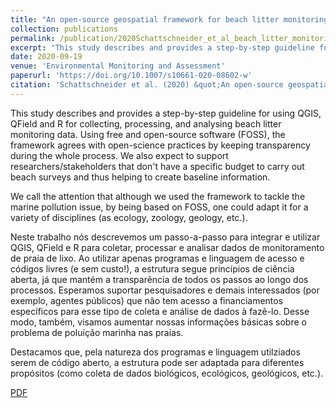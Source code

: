 ```yaml
---
title: "An open-source geospatial framework for beach litter monitoring"
collection: publications
permalink: /publication/2020Schattschneider_et_al_beach_litter_monitoring
excerpt: "This study describes and provides a step-by-step guideline for using QGIS, QField and R for collecting, processing, and analysing beach litter monitoring data. Using free and open-source software (FOSS), the framework agrees with open-science practices by keeping transparency during the whole process. We also expect to support researchers/stakeholders that don't have a specific budget to carry out beach surveys and thus helping to create baseline information."
date: 2020-09-19
venue: 'Environmental Monitoring and Assessment'
paperurl: 'https://doi.org/10.1007/s10661-020-08602-w'
citation: 'Schattschneider et al. (2020) &quot;An open-source geospatial framework for beach litter monitoring.&quot; <i>Environ. Monitor. Assess.</i> 192: 648.'
---
```

This study describes and provides a step-by-step guideline for using QGIS, QField and R for collecting, processing, and analysing beach litter monitoring data. Using free and open-source software (FOSS), the framework agrees with open-science practices by keeping transparency during the whole process. We also expect to support researchers/stakeholders that don't have a specific budget to carry out beach surveys and thus helping to create baseline information.

We call the attention that although we used the framework to tackle the marine pollution issue, by being based on FOSS, one could adapt it for a variety of disciplines (as ecology, zoology, geology, etc.).

Neste trabalho nós descrevemos um passo-a-passo para integrar e utilizar QGIS, QField e R para coletar, processar e analisar dados de monitoramento de praia de lixo. Ao utilizar apenas programas e linguagem de acesso e códigos livres (e sem custo!), a estrutura segue princípios de ciência aberta, já que mantém a transparência de todos os passos ao longo dos processos. Esperamos suportar pesquisadores e demais interessados (por exemplo, agentes públicos) que não tem acesso a financiamentos específicos para esse tipo de coleta e análise de dados à fazê-lo. Desse modo, também, visamos aumentar nossas informações básicas sobre o problema de poluição marinha nas praias.

Destacamos que, pela natureza dos programas e linguagem utilziados serem de código aberto, a estrutura pode ser adaptada para diferentes propósitos (como coleta de dados biológicos, ecológicos, geológicos, etc.).

[PDF](http://nwdaudt.github.io/files/2020_Schattschneider_et_al_EnvironMonitAssess_Geospatial_framework_beach_litter_monitoring)
